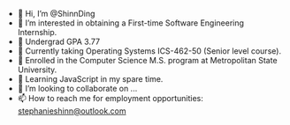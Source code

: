 - 👋 Hi, I’m @ShinnDing
- 👀 I’m interested in obtaining a First-time Software Engineering Internship.
- 🌱 Undergrad GPA 3.77
- 🌱 Currently taking Operating Systems ICS-462-50 (Senior level course).
- 🌱 Enrolled in the Computer Science M.S. program at Metropolitan State University.
- 🌱 Learning JavaScript in my spare time.
- 💞️ I’m looking to collaborate on ...
- 📫 How to reach me for employment opportunities:  stephanieshinn@outlook.com

<!---
ShinnDing/ShinnDing is a ✨ special ✨ repository because its `README.md` (this file) appears on your GitHub profile.
You can click the Preview link to take a look at your changes.
--->

